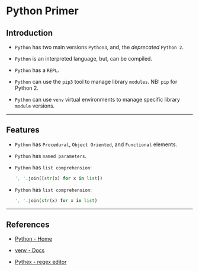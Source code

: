 # Python Primer

## Introduction

* `Python` has two main versions `Python3`, and, the _deprecated_ `Python 2`.

* `Python` is an interpreted language, but, can be compiled.

* `Python` has a `REPL`.

* `Python` can use the `pip3` tool to manage library `modules`. NB: `pip` for Python 2.

* `Python` can use `venv` virtual environments to manage specific library `module` versions.

---

## Features

* `Python` has `Procedural`, `Object Oriented`, and `Functional` elements.

* `Python` has `named parameters`.

* `Python` has `list comprehension`:

    ```python
    ', '.join([str(x) for x in list])
    ```

* `Python` has `list comprehension`:

    ```python
    ', '.join(str(x) for x in list)  
    ```

---

## References

* [Python - Home](https://www.python.org/)

* [venv - Docs](https://docs.python.org/3/library/venv.html)

* [Pythex - regex editor](https://pythex.org/)


